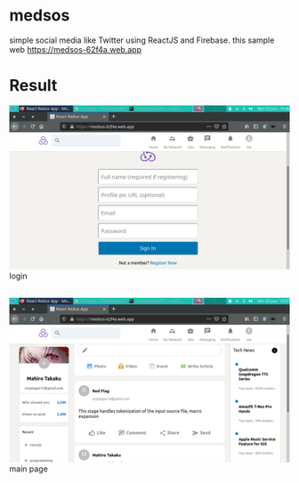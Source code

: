 # medsos
simple social media like Twitter using ReactJS and Firebase. this sample web https://medsos-62f4a.web.app

# Result
![](Screenshot_2024-06-02_13-36-32.png)
login<br><br>

![](Screenshot_2024-06-02_13-37-14.png)
main page

